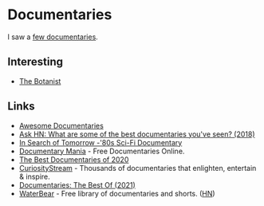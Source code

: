 # Documentaries

I saw a [few documentaries](https://letterboxd.com/nikitavoloboev/films/genre/documentary/).

## Interesting

- [The Botanist](https://www.youtube.com/watch?v=Yv_pJh9hKcA)

## Links

- [Awesome Documentaries](https://github.com/learn-anything/documentaries)
- [Ask HN: What are some of the best documentaries you've seen? (2018)](https://news.ycombinator.com/item?id=18085765)
- [In Search of Tomorrow -'80s Sci-Fi Documentary](https://www.kickstarter.com/projects/creatorvc/in-search-of-tomorrow-80s-sci-fi-documentary)
- [Documentary Mania](https://www.documentarymania.com/) - Free Documentaries Online.
- [The Best Documentaries of 2020](https://www.indiewire.com/2020/12/best-documentaries-2020-1234604321/)
- [CuriosityStream](https://curiositystream.com/) - Thousands of documentaries that enlighten, entertain & inspire.
- [Documentaries: The Best Of (2021)](https://www.reddit.com/r/MovieSuggestions/comments/pb7ue0/documentaries_the_best_of/)
- [WaterBear](https://www.waterbear.com/) - Free library of documentaries and shorts. ([HN](https://news.ycombinator.com/item?id=28413951))
